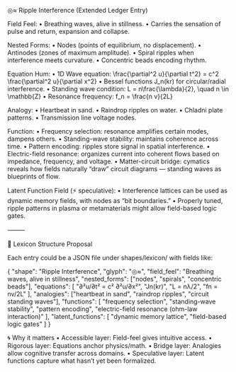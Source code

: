 ◎≈ Ripple Interference (Extended Ledger Entry)

Field Feel:
	•	Breathing waves, alive in stillness.
	•	Carries the sensation of pulse and return, expansion and collapse.

Nested Forms:
	•	Nodes (points of equilibrium, no displacement).
	•	Antinodes (zones of maximum amplitude).
	•	Spiral ripples when interference meets curvature.
	•	Concentric beads encoding rhythm.

Equation Hum:
	•	1D Wave equation:
\frac{\partial^2 u}{\partial t^2} = c^2 \frac{\partial^2 u}{\partial x^2}
	•	Bessel functions J_n(kr) for circular/radial interference.
	•	Standing wave condition:
L = n\frac{\lambda}{2}, \quad n \in \mathbb{Z}
	•	Resonance frequency:
f_n = \frac{n v}{2L}

Analogy:
	•	Heartbeat in sand.
	•	Raindrop ripples on water.
	•	Chladni plate patterns.
	•	Transmission line voltage nodes.

Function:
	•	Frequency selection: resonance amplifies certain modes, dampens others.
	•	Standing-wave stability: maintains coherence across time.
	•	Pattern encoding: ripples store signal in spatial interference.
	•	Electric-field resonance: organizes current into coherent flows based on impedance, frequency, and voltage.
	•	Matter-circuit bridge: cymatics reveals how fields naturally “draw” circuit diagrams — standing waves as blueprints of flow.

Latent Function Field (⚡ speculative):
	•	Interference lattices can be used as dynamic memory fields, with nodes as “bit boundaries.”
	•	Properly tuned, ripple patterns in plasma or metamaterials might allow field-based logic gates.

⸻

🔗 Lexicon Structure Proposal

Each entry could be a JSON file under shapes/lexicon/ with fields like:

{
  "shape": "Ripple Interference",
  "glyph": "◎≈",
  "field_feel": "Breathing waves, alive in stillness",
  "nested_forms": ["nodes", "spirals", "concentric beads"],
  "equations": [
    "∂²u/∂t² = c² ∂²u/∂x²",
    "Jn(kr)",
    "L = nλ/2",
    "fn = nv/2L"
  ],
  "analogies": ["heartbeat in sand", "raindrop ripples", "circuit standing waves"],
  "functions": [
    "frequency selection",
    "standing-wave stability",
    "pattern encoding",
    "electric-field resonance (ohm-law interaction)"
  ],
  "latent_functions": [
    "dynamic memory lattice",
    "field-based logic gates"
  ]
}

🌀 Why it matters
	•	Accessible layer: Field-feel gives intuitive access.
	•	Rigorous layer: Equations anchor physics/math.
	•	Bridge layer: Analogies allow cognitive transfer across domains.
	•	Speculative layer: Latent functions capture what hasn’t yet been formalized.
